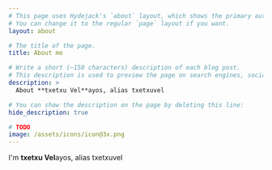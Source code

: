 ```yaml
---
# This page uses Hydejack's `about` layout, which shows the primary author's picture and about text at the top.
# You can change it to the regular `page` layout if you want.
layout: about

# The title of the page.
title: About me

# Write a short (~150 characters) description of each blog post.
# This description is used to preview the page on search engines, social media, etc.
description: >
  About **txetxu Vel**ayos, alias txetxuvel

# You can show the description on the page by deleting this line:
hide_description: true

# TODO
image: /assets/icons/icon@3x.png
---
```


I'm **txetxu Vel**ayos, alias txetxuvel
